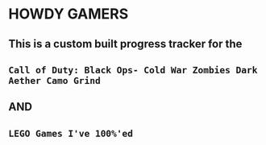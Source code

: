 # HOWDY GAMERS

## This is a custom built progress tracker for the
## `Call of Duty: Black Ops- Cold War Zombies Dark Aether Camo Grind`

## AND

## `LEGO Games I've 100%'ed`
